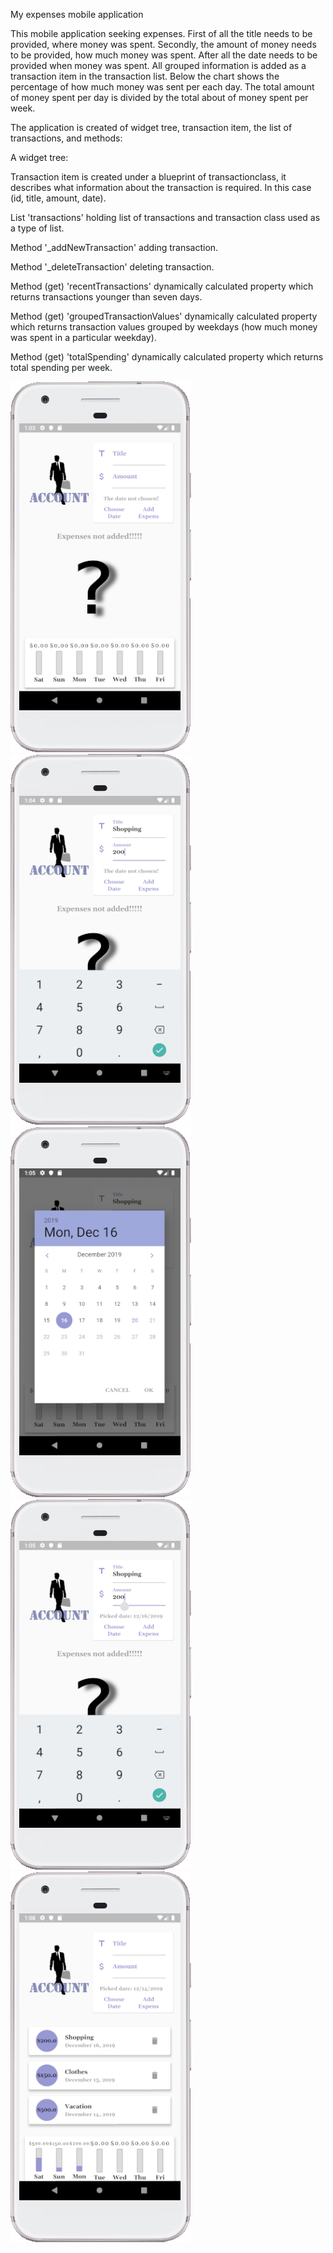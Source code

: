 My expenses mobile application

This mobile application seeking expenses. 
First of all the title needs to be provided, where money was spent. 
Secondly, the amount of money needs to be provided, how much money was spent.
After all the date needs to be provided when money was spent. All grouped information is added as a transaction item in the transaction list. Below the chart shows the percentage of how much money was sent per each day. The total amount of money spent per day is divided by the total about of money spent per week.

The application is created of widget tree, transaction item, the list of transactions, and methods:

A widget tree:


Transaction item is created under a blueprint of transactionclass, it describes what information about the transaction is required. In this case (id, title, amount, date).

List 'transactions' holding list of transactions and transaction class used as a type of list.

Method '_addNewTransaction' adding transaction.

Method '_deleteTransaction' deleting transaction.

Method (get) 'recentTransactions' dynamically calculated property which returns transactions younger than seven days.

Method (get) 'groupedTransactionValues' dynamically calculated property which returns transaction values grouped by weekdays (how much money was spent in a  particular weekday).

Method (get) 'totalSpending' dynamically calculated property which returns total spending per week.  














![](https://github.com/Laura555-p/myexpenses/blob/master/assets/images/my_expenses1.PNG)
![](https://github.com/Laura555-p/myexpenses/blob/master/assets/images/my_expenses2.PNG)
![](https://github.com/Laura555-p/myexpenses/blob/master/assets/images/my_expenses3.PNG)
![](https://github.com/Laura555-p/myexpenses/blob/master/assets/images/my_expenses4.PNG)
![](https://github.com/Laura555-p/myexpenses/blob/master/assets/images/my_expenses5.PNG)


